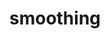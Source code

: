 ---
title: smoothing
permalink: /docs/StandardLibrary#smoothing
parent: Standard Library
has_children: false
nav_order: 19
---